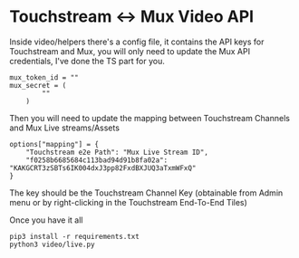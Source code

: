 # Touchstream <-> Mux Video API

Inside video/helpers there's a config file, it contains the API keys for Touchstream and Mux, you will only need to update the Mux API credentials, I've done the TS part for you.

```
mux_token_id = ""
mux_secret = (
        ""
    )
```

Then you will need to update the mapping between Touchstream Channels and Mux Live streams/Assets

```
options["mapping"] = {
    "Touchstream e2e Path": "Mux Live Stream ID",
    "f0258b6685684c113bad94d91b8fa02a": "KAKGCRT3zSBTs6IK004dxJ3pp82FxdBXJUQ3aTxmWFxQ"
}
```
The key should be the Touchstream Channel Key (obtainable from Admin menu or by right-clicking in the Touchstream End-To-End Tiles)

Once you have it all
```
pip3 install -r requirements.txt
python3 video/live.py
```